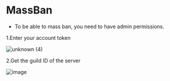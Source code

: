 # MassBan
* To be able to mass ban, you need to have admin permissions.

1.Enter your account token

![unknown (4)](https://user-images.githubusercontent.com/93740943/173681966-662186b5-5bad-4f20-a5f1-d10540bf6d53.png)

2.Get the guild ID of the server 

![image](https://user-images.githubusercontent.com/93740943/173682531-54312aff-e018-418c-ab89-5244111bc54d.png)
